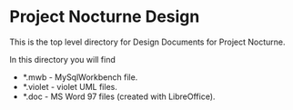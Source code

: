 Project Nocturne Design
=======================

This is the top level directory for Design Documents for Project Nocturne.


In this directory you will find


 * *.mwb    - MySqlWorkbench file.
 * *.violet - violet UML files.
 * *.doc    - MS Word 97 files (created with LibreOffice).
 
 
